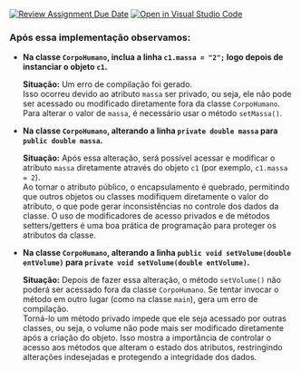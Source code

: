 [![Review Assignment Due Date](https://classroom.github.com/assets/deadline-readme-button-22041afd0340ce965d47ae6ef1cefeee28c7c493a6346c4f15d667ab976d596c.svg)](https://classroom.github.com/a/3YVg2wK-)
[![Open in Visual Studio Code](https://classroom.github.com/assets/open-in-vscode-2e0aaae1b6195c2367325f4f02e2d04e9abb55f0b24a779b69b11b9e10269abc.svg)](https://classroom.github.com/online_ide?assignment_repo_id=16173877&assignment_repo_type=AssignmentRepo)
  
### Após essa implementação observamos: 

- **Na classe `CorpoHumano`, inclua a linha `c1.massa = "2";` logo depois de instanciar o objeto `c1`.**

  **Situação:** Um erro de compilação foi gerado.  
  Isso ocorreu devido ao atributo `massa` ser privado, ou seja, ele não pode ser acessado ou modificado diretamente fora da classe `CorpoHumano`. Para alterar o valor de `massa`, é necessário usar o método `setMassa()`.

- **Na classe `CorpoHumano`, alterando a linha `private double massa` para `public double massa`.**

  **Situação:** Após essa alteração, será possível acessar e modificar o atributo `massa` diretamente através do objeto `c1` (por exemplo, `c1.massa = 2`).  
  Ao tornar o atributo público, o encapsulamento é quebrado, permitindo que outros objetos ou classes modifiquem diretamente o valor do atributo, o que pode gerar inconsistências no controle dos dados da classe. O uso de modificadores de acesso privados e de métodos setters/getters é uma boa prática de programação para proteger os atributos da classe.

- **Na classe `CorpoHumano`, alterando a linha `public void setVolume(double entVolume)` para `private void setVolume(double entVolume)`.**

  **Situação:** Depois de fazer essa alteração, o método `setVolume()` não poderá ser acessado fora da classe `CorpoHumano`. Se tentar invocar o método em outro lugar (como na classe `main`), gera um erro de compilação.  
  Torná-lo um método privado impede que ele seja acessado por outras classes, ou seja, o volume não pode mais ser modificado diretamente após a criação do objeto. Isso mostra a importância de controlar o acesso aos métodos que alteram o estado dos atributos, restringindo alterações indesejadas e protegendo a integridade dos dados.
